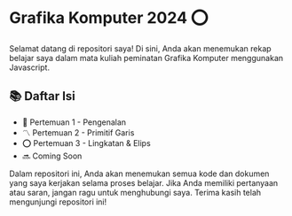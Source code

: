 # Grafika Komputer 2024 ⭕
Selamat datang di repositori saya! Di sini, Anda akan menemukan rekap belajar saya dalam mata kuliah peminatan Grafika Komputer menggunakan Javascript.

## 📚 Daftar Isi
- 📝 Pertemuan 1 - Pengenalan
- 〽️ Pertemuan 2 - Primitif Garis
- ⭕ Pertemuan 3 - Lingkatan & Elips
- 🔜 Coming Soon

Dalam repositori ini, Anda akan menemukan semua kode dan dokumen yang saya kerjakan selama proses belajar. Jika Anda memiliki pertanyaan atau saran, jangan ragu untuk menghubungi saya.
Terima kasih telah mengunjungi repositori ini!
